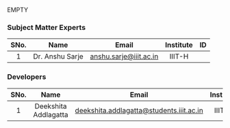 EMPTY
<!-- Remove all lines above this line before making changes to the file -->
### Subject Matter Experts
| SNo. | Name | Email | Institute | ID |
| :---: | :---: | :---: | :---: | :---: |
| 1 | Dr. Anshu Sarje | anshu.sarje@iiit.ac.in | IIIT-H | |

### Developers
| SNo. | Name | Email | Institute | ID |
| :---: | :---: | :---: | :---: | :---: |
| 1 | Deekshita Addlagatta| deekshita.addlagatta@students.iiit.ac.in | IIIT-H | 2022102079 |
